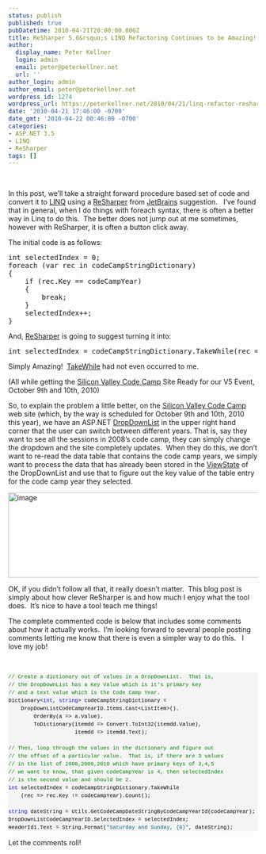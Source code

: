```yaml
---
status: publish
published: true
pubDatetime: 2010-04-21T20:00:00.000Z
title: ReSharper 5.0&rsquo;s LINQ Refactoring Continues to be Amazing!
author:
  display_name: Peter Kellner
  login: admin
  email: peter@peterkellner.net
  url: ''
author_login: admin
author_email: peter@peterkellner.net
wordpress_id: 1274
wordpress_url: https://peterkellner.net/2010/04/21/linq-refactor-resharper-aspnet-dropdownlist/
date: '2010-04-21 17:46:00 -0700'
date_gmt: '2010-04-22 00:46:00 -0700'
categories:
- ASP.NET 3.5
- LINQ
- ReSharper
tags: []
---
```

<p>&#160;</p>
<p>In this post, we’ll take a straight forward procedure based set of code and convert it to <a href="http://msdn.microsoft.com/en-us/netframework/aa904594.aspx">LINQ</a> using a <a href="http://www.jetbrains.com/resharper/whatsnew/">ReSharper</a> from <a href="http://www.jetbrains.com/index.html">JetBrains</a> suggestion.&#160;&#160; I’ve found that in general, when I do things with foreach syntax, there is often a better way in Linq to do this.&#160; The better does not jump out at me sometimes, however with ReSharper, it is often a button click away.</p>
<p> <!--more-->
<p>The initial code is as follows:</p>
<pre class="csharpcode"><span class="kwrd">int</span> selectedIndex = 0;
<span class="kwrd">foreach</span> (var rec <span class="kwrd">in</span> codeCampStringDictionary)
{
    <span class="kwrd">if</span> (rec.Key == codeCampYear)
    {
        <span class="kwrd">break</span>;
    }
    selectedIndex++;
}</pre>
<p>And, <a href="http://www.jetbrains.com/resharper/">ReSharper</a> is going to suggest turning it into:</p>
<pre class="csharpcode"><span class="kwrd">int</span> selectedIndex = codeCampStringDictionary.TakeWhile(rec =&gt; rec.Key != codeCampYear).Count();</pre>
<style type="text/css">
<p>.csharpcode, .csharpcode pre<br />
{<br />
	font-size: small;<br />
	color: black;<br />
	font-family: consolas, "Courier New", courier, monospace;<br />
	background-color: #ffffff;<br />
	/*white-space: pre;*/<br />
}<br />
.csharpcode pre { margin: 0em; }<br />
.csharpcode .rem { color: #008000; }<br />
.csharpcode .kwrd { color: #0000ff; }<br />
.csharpcode .str { color: #006080; }<br />
.csharpcode .op { color: #0000c0; }<br />
.csharpcode .preproc { color: #cc6633; }<br />
.csharpcode .asp { background-color: #ffff00; }<br />
.csharpcode .html { color: #800000; }<br />
.csharpcode .attr { color: #ff0000; }<br />
.csharpcode .alt<br />
{<br />
	background-color: #f4f4f4;<br />
	width: 100%;<br />
	margin: 0em;<br />
}<br />
.csharpcode .lnum { color: #606060; }</style>
<p>Simply Amazing!&#160; <a href="http://www.hookedonlinq.com/TakeWhileOperator.ashx">TakeWhile</a> had not even occurred to me.</p>
<p>(All while getting the <a href="http://www.siliconvalley-codecamp.com/">Silicon Valley Code Camp</a> Site Ready for our V5 Event, October 9th and 10th, 2010)</p>
<p>So, to explain the problem a little better, on the <a href="http://www.siliconvalley-codecamp.com/">Silicon Valley Code Camp</a> web site (which, by the way is scheduled for October 9th and 10th, 2010 this year), we have an ASP.NET <a href="http://msdn.microsoft.com/en-us/library/system.web.ui.webcontrols.dropdownlist.aspx">DropDownList</a> in the upper right hand corner that the user can switch between different years. That is, say they want to see all the sessions in 2008’s code camp, they can simply change the dropdown and the site completely updates.&#160; When they do this, we don’t want to re-read the data table that contains the code camp years, we simply want to process the data that has already been stored in the <a href="http://msdn.microsoft.com/en-us/library/ms972976.aspx">ViewState</a> of the DropDownList and use that to figure out the key value of the table entry for the code camp year they selected.</p>
<p><a href="/FilesForWebDownload/ReS.0sLINQRefactoringContinuestobeAmazin_F9C9/image.png"><img style="border-right-width: 0px; display: inline; border-top-width: 0px; border-bottom-width: 0px; border-left-width: 0px" title="image" border="0" alt="image" src="/FilesForWebDownload/ReS.0sLINQRefactoringContinuestobeAmazin_F9C9/image_thumb.png" width="632" height="172" /></a> </p>
<p>OK, if you didn’t follow all that, it really doesn’t matter.&#160; This blog post is simply about how clever ReSharper is and how much I enjoy what the tool does.&#160; It’s nice to have a tool teach me things!</p>
<p>The complete commented code is below that includes some comments about how it actually works.&#160; I’m looking forward to several people posting comments letting me know that there is even a simpler way to do this.&#160;&#160; I love my job!</p>
<p>&#160;</p>
<div id="codeSnippetWrapper">
<pre style="border-bottom-style: none; text-align: left; padding-bottom: 0px; line-height: 12pt; border-right-style: none; background-color: #f4f4f4; margin: 0em; padding-left: 0px; width: 100%; padding-right: 0px; font-family: &#39;Courier New&#39;, courier, monospace; direction: ltr; border-top-style: none; color: black; font-size: 8pt; border-left-style: none; overflow: visible; padding-top: 0px" id="codeSnippet"><span style="color: #008000">// Create a dictionary out of values in a DropDownList.  That is,</span><br /><span style="color: #008000">// the DropDownList has a Key Value which is it's primary key</span><br /><span style="color: #008000">// and a text value which is the Code Camp Year.</span><br />Dictionary&lt;<span style="color: #0000ff">int</span>, <span style="color: #0000ff">string</span>&gt; codeCampStringDictionary =<br />    DropDownListCodeCampYearID.Items.Cast&lt;ListItem&gt;().<br />        OrderBy(a =&gt; a.Value).<br />        ToDictionary(itemdd =&gt; Convert.ToInt32(itemdd.Value),<br />                     itemdd =&gt; itemdd.Text);<br /><br /><span style="color: #008000">// Then, loop through the values in the dictionary and figure out</span><br /><span style="color: #008000">// the offset of a particular value.  That is, if there are 3 values</span><br /><span style="color: #008000">// in the list of 2008,2009,2010 which have primary keys of 3,4,5</span><br /><span style="color: #008000">// we want to know, that given codeCampYear is 4, then selectedIndex </span><br /><span style="color: #008000">// is the second value and should be 2.</span><br /><span style="color: #0000ff">int</span> selectedIndex = codeCampStringDictionary.TakeWhile<br />    (rec =&gt; rec.Key != codeCampYear).Count();<br /><br /><span style="color: #0000ff">string</span> dateString = Utils.GetCodeCampDateStringByCodeCampYearId(codeCampYear);<br />DropDownListCodeCampYearID.SelectedIndex = selectedIndex;<br />HeaderId1.Text = String.Format(<span style="color: #006080">&quot;Saturday and Sunday, {0}&quot;</span>, dateString);<br /></pre>
<p></div>
<p>Let the comments roll! </p>
